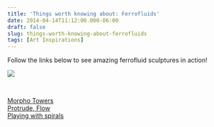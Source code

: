 ```yaml
---
title: 'Things worth knowing about: Ferrofluids'
date: 2014-04-14T11:12:00.000-06:00
draft: false
slug: things-worth-knowing-about-ferrofluids
tags: [Art Inspirations]
---
```


Follow the links below to see amazing ferrofluid sculptures in action!  
  

![](/images/blog/legacy/ferrofluid_2.jpg)

[  
](/images/blog/legacy/ferrofluid_2.jpg)

  
[Morpho Towers](http://www.youtube.com/watch?v=me5Zzm2TXh4)  
[Protrude, Flow](http://www.youtube.com/watch?v=qX6clRC21vo)  
[Playing with spirals](http://www.youtube.com/watch?v=XUz1ZI-w6LQ)
